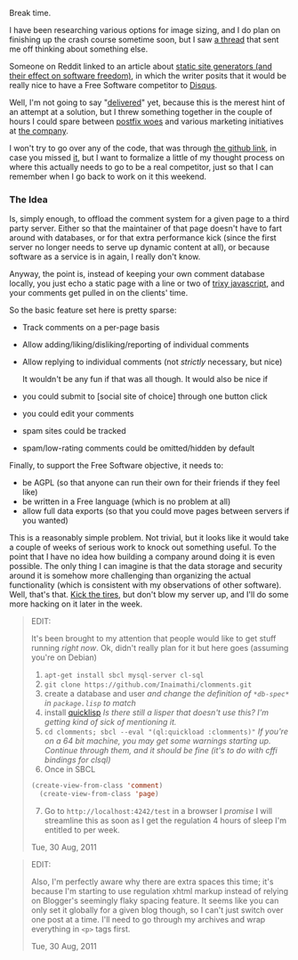 Break time.

I have been researching various options for image sizing, and I do plan on finishing up the crash course sometime soon, but I saw [a thread](http://www.reddit.com/r/gnu/comments/jyh4o/with_the_proliferation_of_static_site_generators/) that sent me off thinking about something else.

Someone on Reddit linked to an article about [static site generators (and their effect on software freedom)](http://www.jeremyscheff.com/2011/08/jekyll-and-other-static-site-generators-are-currently-harmful-to-the-free-open-source-software-movement/), in which the writer posits that it would be really nice to have a Free Software competitor to [Disqus](http://disqus.com/welcome/).

Well, I'm not going to say "[delivered](https://github.com/Inaimathi/clomments)" yet, because this is the merest hint of an attempt at a solution, but I threw something together in the couple of hours I could spare between [postfix woes](http://stackoverflow.com/questions/7247861/sbcl-error-with-cl-smtp) and various marketing initiatives at [the company](http://medirexsys.com/).

I won't try to go over any of the code, that was through [the github link](https://github.com/Inaimathi/clomments), in case you missed [it](https://github.com/Inaimathi/clomments), but I want to formalize a little of my thought process on where this actually needs to go to be a real competitor, just so that I can remember when I go back to work on it this weekend.

### The Idea

Is, simply enough, to offload the comment system for a given page to a third party server. Either so that the maintainer of that page doesn't have to fart around with databases, or for that extra performance kick (since the first server no longer needs to serve up dynamic content at all), or because software as a service is in again, I really don't know.

Anyway, the point is, instead of keeping your own comment database locally, you just echo a static page with a line or two of [trixy javascript](http://api.jquery.com/jQuery.post/), and your comments get pulled in on the clients' time.

So the basic feature set here is pretty sparse:

- Track comments on a per-page basis
- Allow adding/liking/disliking/reporting of individual comments
- Allow replying to individual comments (not *strictly* necessary, but nice)

  It wouldn't be any fun if that was all though. It would also be nice if

- you could submit to [social site of choice] through one button click
- you could edit your comments
- spam sites could be tracked
- spam/low-rating comments could be omitted/hidden by default

Finally, to support the Free Software objective, it needs to:

- be AGPL (so that anyone can run their own for their friends if they feel like)
- be written in a Free language (which is no problem at all)
- allow full data exports (so that you could move pages between servers if you wanted)

This is a reasonably simple problem. Not trivial, but it looks like it would take a couple of weeks of serious work to knock out something useful. To the point that I have no idea how building a company around doing it is even possible. The only thing I can imagine is that the data storage and security around it is somehow more challenging than organizing the actual functionality (which is consistent with my observations of other software).
Well, that's that. [Kick the tires](http://clomments.inaimathi.ca/test), but don't blow my server up, and I'll do some more hacking on it later in the week.

> EDIT:
>
> It's been brought to my attention that people would like to get stuff running *right now*. Ok, didn't really plan for it but here goes (assuming you're on Debian)
>
> 1. `apt-get install sbcl mysql-server cl-sql`
> 2. `git clone https://github.com/Inaimathi/clomments.git`
> 3. create a database and user *and change the definition of `*db-spec*` in `package.lisp` to match*
> 4. install [quicklisp](http://www.quicklisp.org/beta/) *Is there still a lisper that doesn't use this? I'm getting kind of sick of mentioning it.*
> 5. `cd clomments; sbcl --eval "(ql:quickload :clomments)"` *If you're on a 64 bit machine, you may get some warnings starting up. Continue through them, and it should be fine (it's to do with cffi bindings for clsql)*
> 6. Once in SBCL
> ```lisp
> (create-view-from-class 'comment)
>  	(create-view-from-class 'page)
> ```
> 7. Go to `http://localhost:4242/test` in a browser
>   I *promise* I will streamline this as soon as I get the regulation 4 hours of sleep I'm entitled to per week.
>
> Tue, 30 Aug, 2011

> EDIT:
>
> Also, I'm perfectly aware why there are extra spaces this time; it's because I'm starting to use regulation xhtml markup instead of relying on Blogger's seemingly flaky spacing feature. It seems like you can only set it globally for a given blog though, so I can't just switch over one post at a time. I'll need to go through my archives and wrap everything in `<p>` tags first.
>
> Tue, 30 Aug, 2011
